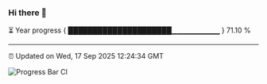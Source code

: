 ### Hi there 👋

⏳ Year progress { █████████████████████▁▁▁▁▁▁▁▁▁ } 71.10 %

---

⏰ Updated on Wed, 17 Sep 2025 12:24:34 GMT

![Progress Bar CI](https://github.com/code-lakshay/GitHub-Actions-Demo/workflows/Progress%20Bar%20CI/badge.svg)
